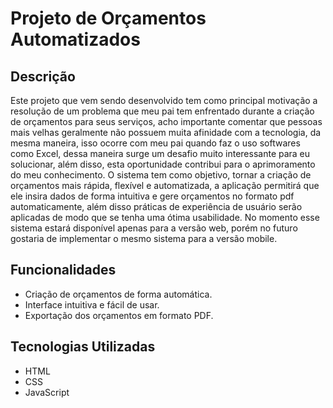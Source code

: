 # Projeto de Orçamentos Automatizados

## Descrição
Este projeto que vem sendo desenvolvido tem como principal motivação a resolução de um problema que meu pai tem enfrentado durante a criação de orçamentos para seus serviços, acho importante comentar que pessoas mais velhas geralmente não possuem muita afinidade com a tecnologia, da mesma maneira, isso ocorre com meu pai quando faz o uso softwares como Excel, dessa maneira surge um desafio muito interessante para eu solucionar, além disso, esta oportunidade contribui para o aprimoramento do meu conhecimento.
O sistema tem como objetivo, tornar a criação de orçamentos mais rápida, flexível e automatizada, a aplicação permitirá que ele insira dados de forma intuitiva e gere orçamentos no formato pdf automaticamente, além disso práticas de experiência de usuário serão aplicadas de modo que se tenha uma ótima usabilidade. No momento esse sistema estará disponível apenas para a versão web, porém no futuro gostaria de implementar o mesmo sistema para a versão mobile. 

## Funcionalidades
- Criação de orçamentos de forma automática.
- Interface intuitiva e fácil de usar.
- Exportação dos orçamentos em formato PDF.

## Tecnologias Utilizadas
- HTML
- CSS
- JavaScript

